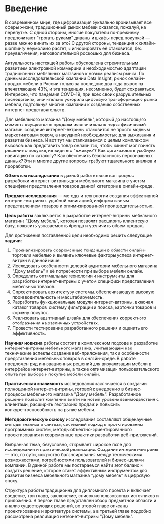 # Введение

В современном мире, где цифровизация буквально пронизывает все сферы жизни, традиционный рынок мебели оказался, пожалуй, на перепутье. С одной стороны, многие покупатели по-прежнему предпочитают "трогать руками" диваны и шкафы перед покупкой — разве можно винить их за это? С другой стороны, тенденция к онлайн-шоппингу неумолимо растет, и игнорировать её становится, без преувеличения, непозволительной роскошью для бизнеса.

Актуальность настоящей работы обусловлена стремительным развитием электронной коммерции и необходимостью адаптации традиционных мебельных магазинов к новым реалиям рынка. По данным исследовательской компании Data Insight, рынок онлайн-продаж мебели в России только за последние два года вырос на впечатляющие 43%, и эта тенденция, несомненно, будет сохраняться. Интересно, что пандемия COVID-19, при всех своих разрушительных последствиях, значительно ускорила цифровую трансформацию рынка мебели, подтолкнув многие компании к созданию собственных интернет-представительств.

Для мебельного магазина "Дому мебель", который до настоящего момента осуществлял продажи исключительно через физический магазин, создание интернет-витрины становится не просто модным маркетинговым ходом, а насущной необходимостью для выживания и развития бизнеса. И вот тут мы сталкиваемся с целым комплексом вызовов: как представить товар онлайн так, чтобы клиент мог принять решение о покупке, не видя его "вживую"? Как организовать удобную навигацию по каталогу? Как обеспечить безопасность персональных данных? Эти и многие другие вопросы требуют тщательного анализа и проработки.

**Объектом исследования** в данной работе является процесс разработки интернет-витрины для мебельного магазина с учетом специфики представления товаров данной категории в онлайн-среде.

**Предмет исследования** — методы и технологии создания эффективной интернет-витрины с удобной навигацией, информативным представлением товаров и оптимизированной производительностью.

**Цель работы** заключается в разработке интернет-витрины мебельного магазина "Дому мебель", которая позволит расширить клиентскую базу, повысить узнаваемость бренда и увеличить объем продаж.

Для достижения поставленной цели необходимо решить следующие **задачи**:

1. Проанализировать современные тенденции в области онлайн-торговли мебелью и выявить ключевые факторы успеха интернет-витрин в данной нише.
2. Исследовать особенности целевой аудитории мебельного магазина "Дому мебель" и её потребности при выборе мебели онлайн.
3. Определить оптимальные технологии и инструменты для разработки интернет-витрины с учетом специфики представления мебельных товаров.
4. Спроектировать архитектуру системы, обеспечивающую высокую производительность и масштабируемость.
5. Разработать функциональные модули интернет-витрины, включая каталог товаров, систему фильтрации и поиска, карточки товаров и корзину покупок.
6. Реализовать адаптивный дизайн для обеспечения корректного отображения на различных устройствах.
7. Провести тестирование разработанного решения и оценить его эффективность.

**Научная новизна** работы состоит в комплексном подходе к разработке интернет-витрины мебельного магазина, учитывающем как технические аспекты создания веб-приложения, так и особенности представления мебельных товаров в онлайн-среде. В работе предложен ряд инновационных решений для визуализации мебели в интерфейсе интернет-витрины, а также оптимизации пользовательского опыта при выборе и покупке мебели онлайн.

**Практическая значимость** исследования заключается в создании полноценной интернет-витрины, готовой к внедрению в бизнес-процессы мебельного магазина "Дому мебель". Разработанное решение позволит компании выйти на новый уровень взаимодействия с клиентами, расширить географию продаж и повысить конкурентоспособность на рынке мебели.

**Методологическую основу** исследования составляют общенаучные методы анализа и синтеза, системный подход к проектированию программных систем, методы объектно-ориентированного проектирования и современные практики разработки веб-приложений.

Выбранная тема, безусловно, открывает широкое поле для исследования и практической реализации. Создание интернет-витрины — это, по сути, искусство балансирования между техническими возможностями, потребностями пользователей и бизнес-целями компании. В данной работе мы постараемся найти этот баланс и создать решение, которое станет эффективным инструментом для развития бизнеса мебельного магазина "Дому мебель" в цифровую эпоху.

Структура работы традиционна для дипломного проекта и включает введение, три главы, заключение, список использованных источников и приложения. В первой главе представлен обзор предметной области и анализ существующих решений, во второй главе описаны проектирование и архитектура системы, а в третьей главе подробно рассмотрена реализация интернет-витрины "Дому мебель". 